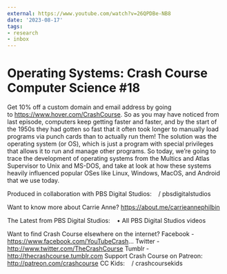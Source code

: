 ```yaml
---
external: https://www.youtube.com/watch?v=26QPDBe-NB8
date: '2023-08-17'
tags:
- research
- inbox
---
```


# Operating Systems: Crash Course Computer Science #18

Get 10% off a custom domain and email address by going to https://www.hover.com/CrashCourse.
So as you may have noticed from last episode, computers keep getting faster and faster, and by the start of the 1950s they had gotten so fast that it often took longer to manually load programs via punch cards than to actually run them! The solution was the operating system (or OS), which is just a program with special privileges that allows it to run and manage other programs. So today, we’re going to trace the development of operating systems from the Multics and Atlas Supervisor to Unix and MS-DOS, and take at look at how these systems heavily influenced popular OSes like Linux, Windows, MacOS, and Android that we use today.

Produced in collaboration with PBS Digital Studios:    / pbsdigitalstudios  

Want to know more about Carrie Anne?
https://about.me/carrieannephilbin

The Latest from PBS Digital Studios:    • All PBS Digital Studios videos  

Want to find Crash Course elsewhere on the internet?
Facebook - https://www.facebook.com/YouTubeCrash...
Twitter - http://www.twitter.com/TheCrashCourse
Tumblr - http://thecrashcourse.tumblr.com
Support Crash Course on Patreon: http://patreon.com/crashcourse
CC Kids:    / crashcoursekids

